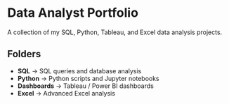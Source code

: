 # Data Analyst Portfolio

A collection of my SQL, Python, Tableau, and Excel data analysis projects.

## Folders
- **SQL** -> SQL queries and database analysis
- **Python** -> Python scripts and Jupyter notebooks
- **Dashboards** -> Tableau / Power BI dashboards
- **Excel** -> Advanced Excel analysis
